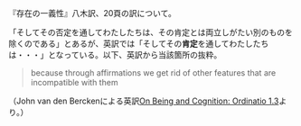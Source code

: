 『存在の一義性』八木訳、20頁の訳について。

「そしてその否定を通してわたしたちは、その肯定とは両立しがたい別のものを除くのである」とあるが、英訳では「そしてその**肯定**を通してわたしたちは・・・」となっている。以下、英訳から当該箇所の抜粋。

> because through affirmations we get rid of other features that are incompatible with them

（John van den Berckenによる英訳[On Being and Cognition: Ordinatio 1.3](https://www.google.co.jp/books/edition/On_Being_and_Cognition/cZSUDwAAQBAJ)より。）
